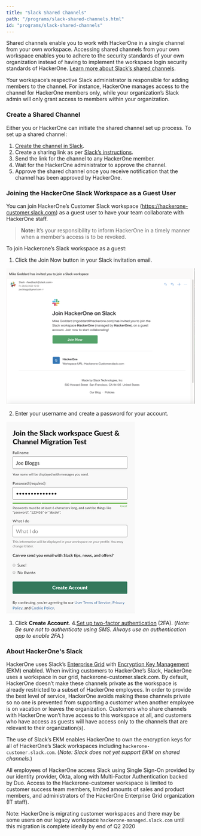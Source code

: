 ```yaml
---
title: "Slack Shared Channels"
path: "/programs/slack-shared-channels.html"
id: "programs/slack-shared-channels"
---
```


Shared channels enable you to work with HackerOne in a single channel from your own workspace. Accessing shared channels from your own workspace enables you to adhere to the security standards of your own organization instead of having to implement the workspace login security standards of HackerOne. [Learn more about Slack’s shared channels](https://slack.com/intl/en-gb/help/articles/115004151203-A-guide-to-shared-channels).

Your workspace’s respective Slack administrator is responsible for adding members to the channel. For instance, HackerOne manages access to the channel for HackerOne members only, while your organization’s Slack admin will only grant access to members within your organization.

### Create a Shared Channel
Either you or HackerOne can initiate the shared channel set up process. To set up a shared channel:

1. [Create the channel in Slack](https://slack.com/intl/en-gb/help/articles/360035092414-Create-shared-channels-Create-shared-channels#create-a-new-channel-1).
2. Create a sharing link as per [Slack’s instructions](https://slack.com/help/articles/360035092414-Create-shared-channels-Create-shared-channels#share-an-existing-channel-1).
3. Send the link for the channel to any HackerOne member.
4. Wait for the HackerOne administrator to approve the channel.
5. Approve the shared channel once you receive notification that the channel has been approved by HackerOne.

### Joining the HackerOne Slack Workspace as a Guest User
You can join HackerOne’s Customer Slack workspace (https://hackerone-customer.slack.com) as a guest user to have your team collaborate with HackerOne staff.

> **Note:** It’s your responsibility to inform HackerOne in a timely manner when a member’s access is to be revoked.

To join Hackerone’s Slack workspace as a guest:
1. Click the Join Now button in your Slack invitation email.

![Join HackerOne on Slack screen](./images/slack-shared-channels-1.png)

2. Enter your username and create a password for your account.

![Enter username and password screen](./images/slack-shared-channels-2.png)

3. Click **Create Account**.
4.[Set up two-factor authentication](https://slack.com/intl/en-gb/help/articles/204509068-Set-up-two-factor-authentication) (2FA). (*Note: Be sure not to authenticate using SMS. Always use an authentication app to enable 2FA.*)

### About HackerOne's Slack
HackerOne uses Slack’s [Enterprise Grid](https://slack.com/help/articles/360004150931-What-is-Slack-Enterprise-Grid) with [Encryption Key Management](https://slack.com/enterprise-key-management?cvosrc=helpcenter.helpcenter.helpcenter_ekm_help_center&cvo_creative=&utm_medium=helpcenter&utm_source=helpcenter&utm_campaign=_helpcenter_helpcenter____ob-_cr-_ym-) (EKM) enabled. When inviting customers to HackerOne’s Slack, HackerOne uses a workspace in our grid, hackerone-customer.slack.com. By default, HackerOne doesn’t make these channels private as the workspace is already restricted to a subset of HackerOne employees. In order to provide the best level of service, HackerOne avoids making these channels private so no one is prevented from supporting a customer when another employee is on vacation or leaves the organization. Customers who share channels with HackerOne won’t have access to this workspace at all, and customers who have access as guests will have access only to the channels that are relevant to their organization(s). 

The use of Slack’s EKM enables HackerOne to own the encryption keys for all of HackerOne’s Slack workspaces including `hackerone-customer.slack.com`. (*Note: Slack does not yet support EKM on shared channels.*)

All employees of HackerOne access Slack using Single Sign-On provided by our identity provider, Okta, along with Multi-Factor Authentication backed by Duo. Access to the Hackerone-customer workspace is limited to customer success team members, limited amounts of sales and product members, and administrators of the HackerOne Enterprise Grid organization (IT staff).

Note: HackerOne is migrating customer workspaces and there may be some users on our legacy workspace `hackerone-managed.slack.com` until this migration is complete ideally by end of Q2 2020

